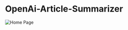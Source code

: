 # OpenAi-Article-Summarizer

![Home Page](https://github.com/Swathika-P/OpenAi-Article-Summarizer/assets/105368712/04ca2dfe-1e8d-4f23-807c-ccc63a35eefd)
